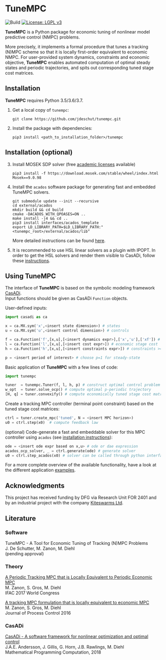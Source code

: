 # TuneMPC

![Build](https://github.com/jdeschut/tunempc/workflows/Build/badge.svg)
[![License: LGPL v3](https://img.shields.io/badge/License-LGPL%20v3-blue.svg)](https://www.gnu.org/licenses/lgpl-3.0)

**TuneMPC** is a Python package for economic tuning of nonlinear model predictive control (NMPC) problems.

More precisely, it implements a formal procedure that tunes a tracking (N)MPC scheme so that it is locally first-order equivalent to economic NMPC.
For user-provided system dynamics, constraints and economic objective, **TuneMPC** enables automated computation of optimal steady states and periodic trajectories, and spits out corresponding tuned stage cost matrices.

## Installation

**TuneMPC** requires Python 3.5/3.6/3.7.

1.  Get a local copy of `tunempc`:

     ```
     git clone https://github.com/jdeschut/tunempc.git
     ```

2.   Install the package with dependencies:

     ```
     pip3 install <path_to_installation_folder>/tunempc
     ```

## Installation (optional)

3. Install MOSEK SDP solver (free [academic licenses](https://www.mosek.com/products/academic-licenses/) available)

     ```
     pip3 install -f https://download.mosek.com/stable/wheel/index.html Mosek==9.0.98
     ```

4.  Install the `acados` software package for generating fast and embedded TuneMPC solvers.

     ```
     git submodule update --init --recursive
     cd external/acados
     mkdir build && cd build
     cmake -DACADOS_WITH_QPOASES=ON ..
     make install -j4 && cd ..
     pip3 install interfaces/acados_template
     export LD_LIBRARY_PATH=$LD_LIBRARY_PATH:"<tunempc_root>/external/acados/lib"
     ```

     More detailed instructions can be found [here](https://github.com/jdeschut/acados/blob/master/interfaces/acados_template/README.md).

5.  It is recommended to use HSL linear solvers as a plugin with IPOPT.
 In order to get the HSL solvers and render them visible to CasADi, follow these [instructions](https://github.com/casadi/casadi/wiki/Obtaining-HSL).

## Using TuneMPC

The interface of **TuneMPC** is based on the symbolic modeling framework [CasADi](https://web.casadi.org/).  
Input functions should be given as CasADi `Function` objects.

User-defined inputs:

```python
import casadi as ca

x = ca.MX.sym('x',<insert state dimension>) # states
u = ca.MX.sym('u',<insert control dimension>) # controls

f = ca.Function('f',[x,u],[<insert dynamics expr>],['x','u'],['xf']) # discrete system dynamics
l = ca.Function('l',[x,u],[<insert cost expr>]) # economic stage cost
h = ca.Function('h',[x,u],[<insert constraints expr>]) # constraints >= 0

p = <insert period of interest> # choose p=1 for steady-state
```

Basic application of **TuneMPC** with a few lines of code:

```python
import tunempc

tuner  = tunempc.Tuner(f, l, h, p) # construct optimal control problem
w_opt  = tuner.solve_ocp() # compute optimal p-periodic trajectory
[H, q] = tuner.convexify() # compute economically tuned stage cost matrices
```

Create a tracking MPC controller (terminal point constraint) based on the tuned stage cost matrices:

```python
ctrl = tuner.create_mpc('tuned', N = <insert MPC horizon>)
u0 = ctrl.step(x0)  # compute feedback law
```

(optional) Code-generate a fast and embeddable solver for this MPC controller using `acados` (see [installation instructions](#installation)):
```python
ode = <insert ode expr based on x,u> # ode or dae expression
acados_ocp_solver, _ = ctrl.generate(ode) # generate solver
u0 = ctrl.step_acados(x0) # solver can be called through python interface
```

For a more complete overview of the available functionality, have a look at the different application [examples](https://github.com/jdeschut/tunempc/examples).

## Acknowledgments

This project has received funding by DFG via Research Unit FOR 2401 and by an industrial project with the company [Kiteswarms Ltd](http://www.kiteswarms.com).

## Literature

### Software

TuneMPC - A Tool for Economic Tuning of Tracking (N)MPC Problems \
J. De Schutter, M. Zanon, M. Diehl \
(pending approval)

### Theory

[A Periodic Tracking MPC that is Locally Equivalent to Periodic Economic MPC](https://www.sciencedirect.com/science/article/pii/S2405896317328987) \
M. Zanon, S. Gros, M. Diehl \
IFAC 2017 World Congress

[A tracking MPC formulation that is locally equivalent to economic MPC](https://cdn.syscop.de/publications/Zanon2016.pdf) \
M. Zanon, S. Gros, M. Diehl \
Journal of Process Control 2016

### CasADi

[CasADi - A software framework for nonlinear optimization and optimal control](http://www.optimization-online.org/DB_FILE/2018/01/6420.pdf) \
J.A.E. Andersson, J. Gillis, G. Horn, J.B. Rawlings, M. Diehl \
Mathematical Programming Computation, 2018
